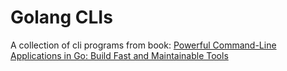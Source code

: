 # Golang CLIs
A collection of cli programs from book: [Powerful Command-Line Applications in Go: Build Fast and Maintainable Tools](https://www.amazon.com/Powerful-Command-Line-Applications-Go-Maintainable/dp/168050696X)
